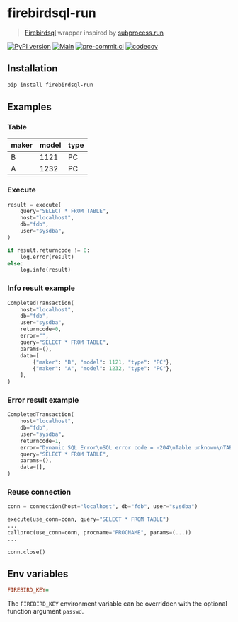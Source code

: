 # firebirdsql-run

> [Firebirdsql](https://github.com/nakagami/pyfirebirdsql/) wrapper inspired by [subprocess.run](https://docs.python.org/3/library/subprocess.html#subprocess.run)

[![PyPI version](https://img.shields.io/pypi/v/firebirdsql-run)](https://pypi.org/project/firebirdsql-run)
[![Main](https://github.com/DeadNews/firebirdsql-run/actions/workflows/main.yml/badge.svg)](https://github.com/DeadNews/firebirdsql-run/actions/workflows/main.yml)
[![pre-commit.ci](https://results.pre-commit.ci/badge/github/DeadNews/firebirdsql-run/main.svg)](https://results.pre-commit.ci/latest/github/DeadNews/firebirdsql-run/main)
[![codecov](https://codecov.io/gh/DeadNews/firebirdsql-run/branch/main/graph/badge.svg?token=OCZDZIYPMC)](https://codecov.io/gh/DeadNews/firebirdsql-run)

## Installation

```sh
pip install firebirdsql-run
```

## Examples

### Table

| maker | model | type |
| ----- | ----- | ---- |
| B     | 1121  | PC   |
| A     | 1232  | PC   |

### Execute

```py
result = execute(
    query="SELECT * FROM TABLE",
    host="localhost",
    db="fdb",
    user="sysdba",
)

if result.returncode != 0:
    log.error(result)
else:
    log.info(result)
```

### Info result example

```py
CompletedTransaction(
    host="localhost",
    db="fdb",
    user="sysdba",
    returncode=0,
    error="",
    query="SELECT * FROM TABLE",
    params=(),
    data=[
        {"maker": "B", "model": 1121, "type": "PC"},
        {"maker": "A", "model": 1232, "type": "PC"},
    ],
)
```

### Error result example

```py
CompletedTransaction(
    host="localhost",
    db="fdb",
    user="sysdba",
    returncode=1,
    error="Dynamic SQL Error\nSQL error code = -204\nTable unknown\nTABLE\nAt line 1, column 15\n",
    query="SELECT * FROM TABLE",
    params=(),
    data=[],
)
```

### Reuse connection

```py
conn = connection(host="localhost", db="fdb", user="sysdba")

execute(use_conn=conn, query="SELECT * FROM TABLE")
...
callproc(use_conn=conn, procname="PROCNAME", params=(...))
...

conn.close()
```

## Env variables

```ini
FIREBIRD_KEY=
```

The `FIREBIRD_KEY` environment variable can be overridden with the optional function argument `passwd`.
